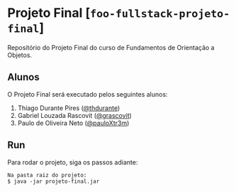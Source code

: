 # Projeto Final [`foo-fullstack-projeto-final`]
Repositório do Projeto Final do curso de Fundamentos de Orientação a Objetos.

## Alunos
O Projeto Final será executado pelos seguintes alunos:
1. Thiago Durante Pires ([@thdurante](https://github.com/thdurante))
2. Gabriel Louzada Rascovit ([@grascovit](https://github.com/grascovit))
3. Paulo de Oliveira Neto ([@pauloXtr3m](https://github.com/pauloXtr3m))

## Run
Para rodar o projeto, siga os passos adiante:
```
Na pasta raiz do projeto:
$ java -jar projeto-final.jar
```
